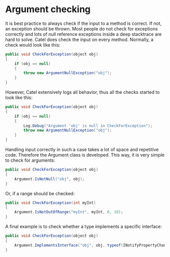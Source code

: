 # Argument checking

It is best practice to always check if the input to a method is correct. If not, an exception should be thrown. Most people do not check for exceptions correctly and lots of null reference exceptions inside a deep stacktrace are hard to solve.
Catel does check the input on every method. Normally, a check would look like this:

``` {.java data-syntaxhighlighter-params="brush: java; gutter: false; theme: Confluence" data-theme="Confluence" style="brush: java; gutter: false; theme: Confluence"}
public void CheckForException(object obj)
{
    if (obj == null)
    {
        throw new ArgumentNullException("obj");
    }
}
```

However, Catel extensively logs all behavior, thus all the checks started to look like this:

``` {.java data-syntaxhighlighter-params="brush: java; gutter: false; theme: Confluence" data-theme="Confluence" style="brush: java; gutter: false; theme: Confluence"}
public void CheckForException(object obj)
{
    if (obj == null)
    {
        Log.Debug("Argument 'obj' is null in CheckForException");
        throw new ArgumentNullException("obj");
    }
}
```

Handling input correctly in such a case takes a lot of space and repetitive code. Therefore the Argument class is developed. This way, it is very simple to check for arguments:

``` {.java data-syntaxhighlighter-params="brush: java; gutter: false; theme: Confluence" data-theme="Confluence" style="brush: java; gutter: false; theme: Confluence"}
public void CheckForException(object obj)
{
    Argument.IsNotNull("obj", obj);
}
```

Or, if a range should be checked:

``` {.java data-syntaxhighlighter-params="brush: java; gutter: false; theme: Confluence" data-theme="Confluence" style="brush: java; gutter: false; theme: Confluence"}
public void CheckForException(int myInt)
{
    Argument.IsNotOutOfRange("myInt", myInt, 0, 10);
}
```

A final example is to check whether a type implements a specific interface:

``` {.java data-syntaxhighlighter-params="brush: java; gutter: false; theme: Confluence" data-theme="Confluence" style="brush: java; gutter: false; theme: Confluence"}
public void CheckForException(object obj)
{
    Argument.ImplementsInterface("obj", obj, typeof(INotifyPropertyChanged));
}
```
